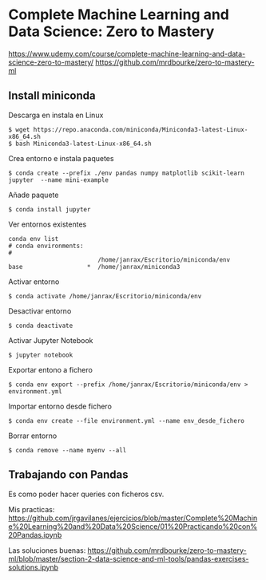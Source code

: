 # Complete Machine Learning and Data Science: Zero to Mastery
https://www.udemy.com/course/complete-machine-learning-and-data-science-zero-to-mastery/
https://github.com/mrdbourke/zero-to-mastery-ml



## Install miniconda

Descarga en instala en Linux
```
$ wget https://repo.anaconda.com/miniconda/Miniconda3-latest-Linux-x86_64.sh
$ bash Miniconda3-latest-Linux-x86_64.sh
```

Crea entorno e instala paquetes
```
$ conda create --prefix ./env pandas numpy matplotlib scikit-learn jupyter  --name mini-example
```

Añade paquete
```
$ conda install jupyter
```

Ver entornos existentes
```
conda env list
# conda environments:
#
                         /home/janrax/Escritorio/miniconda/env
base                  *  /home/janrax/miniconda3

```

Activar entorno
```
$ conda activate /home/janrax/Escritorio/miniconda/env
```

Desactivar entorno
```
$ conda deactivate
```

Activar Jupyter Notebook
```
$ jupyter notebook
```

Exportar entono a fichero
```
$ conda env export --prefix /home/janrax/Escritorio/miniconda/env > environment.yml
```

Importar entorno desde fichero
```
$ conda env create --file environment.yml --name env_desde_fichero
```

Borrar entorno
```
$ conda remove --name myenv --all
```



## Trabajando con Pandas

Es como poder hacer queries con ficheros csv.

Mis practicas: 
https://github.com/jrgavilanes/ejercicios/blob/master/Complete%20Machine%20Learning%20and%20Data%20Science/01%20Practicando%20con%20Pandas.ipynb

Las soluciones buenas: 
https://github.com/mrdbourke/zero-to-mastery-ml/blob/master/section-2-data-science-and-ml-tools/pandas-exercises-solutions.ipynb




